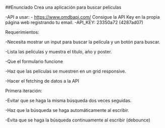 ##Enunciado
Crea una aplicación para buscar películas

-API a usar: - https://www.omdbapi.com/ Consigue la API Key en la propia página web registrando tu email.
-API_KEY: 23350a72 (4287ad07)

Requerimientos:

-Necesita mostrar un input para buscar la película y un botón para buscar.

-Lista las películas y muestra el título, año y poster.

-Que el formulario funcione

-Haz que las películas se muestren en un grid responsive.

-Hacer el fetching de datos a la API

Primera iteración:

-Evitar que se haga la misma búsqueda dos veces seguidas.

-Haz que la búsqueda se haga automáticamente al escribir.

-Evita que se haga la búsqueda continuamente al escribir (debounce)
